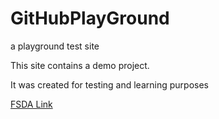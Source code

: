 # GitHubPlayGround

a playground test site

This site contains a demo project.

It was created for testing and learning purposes

[FSDA Link](https://github.com/UniprJRC/FSDA)